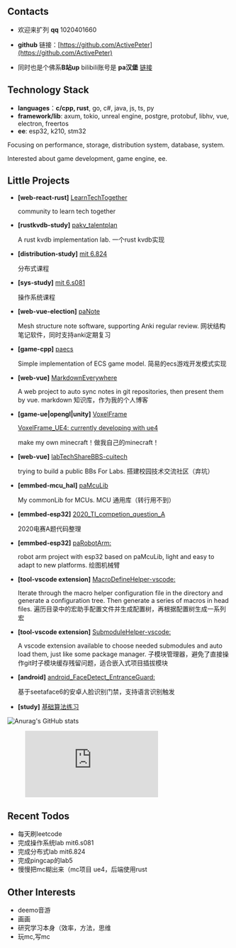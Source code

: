 ## Contacts

- 欢迎来扩列 **qq** 1020401660

- **github** 链接：[https://github.com/ActivePeter](https://github.com/ActivePeter)

- 同时也是个佛系**B站up**   bilibili账号是 **pa汉堡**  [链接][1]

## Technology Stack

- **languages**：**c/cpp, rust**, go, c#, java, js, ts, py
- **framework/lib**: axum, tokio, unreal engine, postgre, protobuf, libhv, vue, electron, freertos
- **ee**: esp32, k210, stm32

Focusing on performance, storage, distribution system, database, system.

Interested about game development, game engine, ee.

## Little Projects

- **[web-react-rust]** [LearnTechTogether](https://github.com/ActivePeter/LearnTechTogether)

  community to learn tech together

- **[rustkvdb-study]** [pakv_talentplan](https://github.com/ActivePeter/pakv_talentplan)

  A rust kvdb implementation lab. 一个rust kvdb实现

- **[distribution-study]** [mit 6.824](https://github.com/ActivePeter/mit_6.824_learning)

  分布式课程 

- **[sys-study]** [mit 6.s081](https://github.com/ActivePeter/learn_mit_s6.081)

  操作系统课程 

- **[web-vue-election]** [paNote](https://github.com/ActivePeter/paNote)

  Mesh structure note software, supporting Anki regular review. 网状结构笔记软件，同时支持anki定期复习

- **[game-cpp]** [paecs](https://github.com/ActivePeter/paecs)

  Simple implementation of ECS game model. 简易的ecs游戏开发模式实现

- **[web-vue]** [MarkdownEverywhere](https://github.com/ActivePeter/MarkdownEverywhere)

  A web project to auto sync notes in git repositories, then present them by vue. markdown 知识库，作为我的个人博客

- **[game-ue|opengl|unity]** [VoxelFrame](https://github.com/ActivePeter/VoxelFrame)

  [VoxelFrame_UE4: currently developing with ue4](https://github.com/ActivePeter/VoxelFrame_UE4)

  make my own minecraft！做我自己的minecraft！

- **[web-vue]** [labTechShareBBS-cuitech](https://github.com/ActivePeter/labTechShareBBS-cuitech)

  trying to build a public BBs For Labs. 搭建校园技术交流社区（弃坑）

- **[emmbed-mcu_hal]** [paMcuLib](https://github.com/ActivePeter/paMcuLib)

  My commonLib for MCUs. MCU 通用库（转行用不到）

- **[emmbed-esp32]** [2020_TI_competion_question_A](https://github.com/ActivePeter/2020_TI_competion_question_A)

  2020电赛A题代码整理

- **[emmbed-esp32]** [paRobotArm:](https://github.com/ActivePeter/paRobotArm)

  robot arm project with esp32 based on paMcuLib, light and easy to adapt to new platforms. 绘图机械臂

- **[tool-vscode extension]** [MacroDefineHelper-vscode:](https://github.com/ActivePeter/MacroDefineHelper-vscode)

  Iterate through the macro helper configuration file in the directory and generate a configuration tree. Then generate a series of macros in head files. 遍历目录中的宏助手配置文件并生成配置树，再根据配置树生成一系列宏 

- **[tool-vscode extension]** [SubmoduleHelper-vscode:](https://github.com/ActivePeter/SubmoduleHelper-vscode)

  A vscode extension available to choose needed submodules and auto load them, just like some package manager. 子模块管理器，避免了直接操作git时子模块缓存残留问题，适合嵌入式项目插拔模块

- **[android]** [android_FaceDetect_EntranceGuard:](https://github.com/ActivePeter/android_FaceDetect_EntranceGuard)

  基于seetaface6的安卓人脸识别门禁，支持语言识别触发 

- **[study]** [基础算法练习](https://github.com/ActivePeter/study_algorithms_with_cpp)

![Anurag's GitHub stats](https://github-readme-stats.vercel.app/api?username=ActivePeter)

<figure><embed src="https://wakatime.com/share/@be5a5457-47be-4fd1-8f04-df2f86d0510c/bbf6fb85-933f-474c-8c86-6c2d02667fb5.svg"></embed></figure>

## Recent Todos

- 每天刷leetcode
- 完成操作系统lab mit6.s081
- 完成分布式lab mit6.824
- 完成pingcap的lab5
- 慢慢把mc糊出来（mc项目 ue4，后端使用rust

## Other Interests

- deemo音游
- 画画
- 研究学习本身（效率，方法，思维
- 玩mc,写mc

[1]: https://space.bilibili.com/268164490
